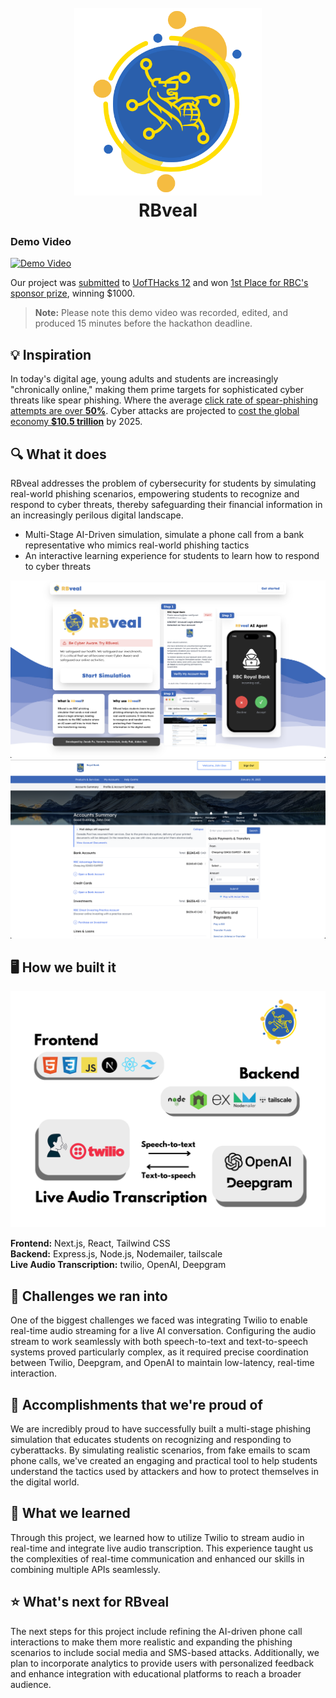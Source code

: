 

<h1 align="center">
  <br>
  <a href="https://fujacob.us/"><img src="rbveal.png" alt="rbveal" width="300"></a>
  <br>
  RBveal
  <br>
</h1>

### Demo Video
[![Demo Video](https://img.youtube.com/vi/v8duvEudLiU/0.jpg)](https://www.youtube.com/watch?v=v8duvEudLiU)

Our project was [submitted](https://dorahacks.io/buidl/21687) to [UofTHacks 12](https://dorahacks.io/hackathon/uofthacks/buidl) and won [1st Place for RBC's sponsor prize](https://dorahacks.io/hackathon/uofthacks/winner), winning $1000.
> **Note:**
> Please note this demo video was recorded, edited, and produced 15 minutes before the hackathon deadline.



## 💡 Inspiration
In today's digital age, young adults and students are increasingly "chronically online," making them prime targets for sophisticated cyber threats like spear phishing. Where the average [click rate of spear-phishing attempts are over **50%**](https://aag-it.com/the-latest-phishing-statistics/?utm_source=chatgpt.com). Cyber attacks are projected to [cost the global economy **$10.5 trillion**](https://cybersecurityventures.com/cybercrime-damages-6-trillion-by-2021/?utm_source=chatgpt.com) by 2025. 

## 🔍 What it does
RBveal addresses the problem of cybersecurity for students by simulating real-world phishing scenarios, empowering students to recognize and respond to cyber threats, thereby safeguarding their financial information in an increasingly perilous digital landscape.  
- Multi-Stage AI-Driven simulation, simulate a phone call from a bank representative who mimics real-world phishing tactics
- An interactive learning experience for students to learn how to respond to cyber threats


![screenshot](https://github.com/FuJacob/RBveal/blob/main/rbvealcover.png?raw=true)
![screenshot](https://github.com/FuJacob/RBveal/blob/main/simulatedrbc.png?raw=true)


## 🖥️ How we built it

![Technologies Workflow](technologiesWorkflow.png)

**Frontend:** Next.js, React, Tailwind CSS  
**Backend:** Express.js, Node.js, Nodemailer, tailscale  
**Live Audio Transcription:** twilio, OpenAI, Deepgram

## 🤔 Challenges we ran into

One of the biggest challenges we faced was integrating Twilio to enable real-time audio streaming for a live AI conversation. Configuring the audio stream to work seamlessly with both speech-to-text and text-to-speech systems proved particularly complex, as it required precise coordination between Twilio, Deepgram, and OpenAI to maintain low-latency, real-time interaction.

## 🎉 Accomplishments that we're proud of

We are incredibly proud to have successfully built a multi-stage phishing simulation that educates students on recognizing and responding to cyberattacks. By simulating realistic scenarios, from fake emails to scam phone calls, we've created an engaging and practical tool to help students understand the tactics used by attackers and how to protect themselves in the digital world.

## 📕 What we learned

Through this project, we learned how to utilize Twilio to stream audio in real-time and integrate live audio transcription. This experience taught us the complexities of real-time communication and enhanced our skills in combining multiple APIs seamlessly.

## ⭐ What's next for RBveal

The next steps for this project include refining the AI-driven phone call interactions to make them more realistic and expanding the phishing scenarios to include social media and SMS-based attacks. Additionally, we plan to incorporate analytics to provide users with personalized feedback and enhance integration with educational platforms to reach a broader audience.
